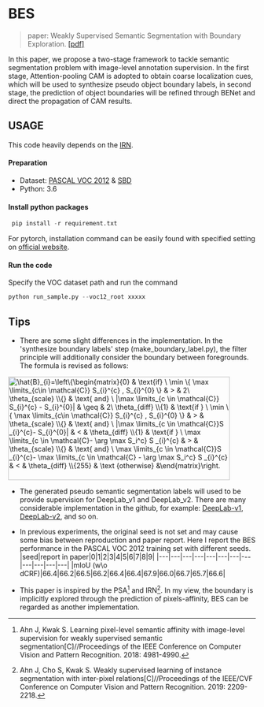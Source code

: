 # BES
> paper: Weakly Supervised Semantic Segmentation with Boundary Exploration. [[pdf]](https://www.ecva.net/papers/eccv_2020/papers_ECCV/papers/123710341.pdf)

In this paper, we propose a two-stage framework to tackle semantic segmentation problem with image-level annotation supervision. In the first stage, Attention-pooling CAM is adopted to obtain coarse localization cues, which will be used to synthesize pseudo object boundary labels, in second stage, the prediction of object boundaries will be refined through BENet and direct the propagation of CAM results.

## USAGE
This code heavily depends on the [IRN](https://github.com/jiwoon-ahn/irn). 
#### Preparation
* Dataset: [PASCAL VOC 2012](http://host.robots.ox.ac.uk/pascal/VOC/voc2012/index.html) & [SBD](http://home.bharathh.info/pubs/codes/SBD/download.html)
* Python: 3.6
#### Install python packages
```python
 pip install -r requirement.txt
```
For pytorch, installation command can be easily found with specified setting on [official website](https://pytorch.org/get-started/locally/).

#### Run the code
Specify the VOC dataset path and run the command
```python
python run_sample.py --voc12_root xxxxx
```

## Tips
* There are some slight differences in the implementation. In the 'synthesize boundary labels' step (make_boundary_label.py), the filter principle will additionally consider the boundary between foregrounds. The formula is revised as follows:

<img align="center" src="http://www.sciweavers.org/tex2img.php?eq=%5Chat%7BB%7D_%7Bi%7D%3D%5Cleft%5C%7B%0A%5Cbegin%7Bmatrix%7D%0A%7B0%7D%20%26%20%5Ctext%7Bif%7D%20%5C%20%5Cmin%20%5C%7B%20%5Cmax%20%5Climits_%7Bc%5Cin%20%5Cmathcal%7BC%7D%7D%20S_%7Bi%7D%5E%7Bc%7D%20%2C%20%20S_%7Bi%7D%5E%7B0%7D%20%5C%7D%20%20%26%20%3E%20%26%202%5C%20%5Ctheta_%7Bscale%7D%20%5C%5C%0A%7B%7D%20%26%20%5Ctext%7B%20and%7D%20%5C%20%7C%5Cmax%20%5Climits_%7Bc%20%5Cin%20%5Cmathcal%7BC%7D%7D%20S_%7Bi%7D%5E%7Bc%7D%20-%20S_%7Bi%7D%5E%7B0%7D%7C%20%26%20%5Cgeq%20%26%202%5C%20%5Ctheta_%7Bdiff%7D%20%5C%5C%0A%7B1%7D%20%26%20%5Ctext%7Bif%20%7D%20%5C%20%5Cmin%20%5C%7B%20%5Cmax%20%5Climits_%7Bc%5Cin%20%5Cmathcal%7BC%7D%7D%20S_%7Bi%7D%5E%7Bc%7D%20%2C%20%20S_%7Bi%7D%5E%7B0%7D%20%5C%7D%20%26%20%3E%20%26%20%5Ctheta_%7Bscale%7D%20%5C%5C%0A%7B%7D%20%26%20%5Ctext%7B%20and%7D%20%5C%20%7C%5Cmax%20%5Climits_%7Bc%20%5Cin%20%5Cmathcal%7BC%7D%7DS%20_%7Bi%7D%5E%7Bc%7D-%20S_%7Bi%7D%5E%7B0%7D%7C%20%26%20%3C%20%26%20%5Ctheta_%7Bdiff%7D%20%5C%5C%0A%7B1%7D%20%26%20%5Ctext%7Bif%20%7D%20%5C%20%5Cmax%20%5Climits_%7Bc%20%5Cin%20%5Cmathcal%7BC%7D-%20%5Carg%20%5Cmax%20S_i%5Ec%7D%20S%20_%7Bi%7D%5E%7Bc%7D%20%26%20%3E%20%26%20%5Ctheta_%7Bscale%7D%20%5C%5C%0A%7B%7D%20%26%20%5Ctext%7B%20and%7D%20%5C%20%5Cmax%20%5Climits_%7Bc%20%5Cin%20%5Cmathcal%7BC%7D%7DS%20_%7Bi%7D%5E%7Bc%7D-%20%5Cmax%20%5Climits_%7Bc%20%5Cin%20%5Cmathcal%7BC%7D%20-%20%5Carg%20%5Cmax%20S_i%5Ec%7D%20S%20_%7Bi%7D%5E%7Bc%7D%20%26%20%3C%20%26%20%5Ctheta_%7Bdiff%7D%20%5C%5C%0A%7B255%7D%20%26%20%5Ctext%20%7Botherwise%7D%20%26%0A%5Cend%7Bmatrix%7D%0A%5Cright.&bc=White&fc=Black&im=jpg&fs=12&ff=arev&edit=0" align="center" border="0" alt="\hat{B}_{i}=\left\{\begin{matrix}{0} & \text{if} \ \min \{ \max \limits_{c\in \mathcal{C}} S_{i}^{c} ,  S_{i}^{0} \}  & > & 2\ \theta_{scale} \\{} & \text{ and} \ |\max \limits_{c \in \mathcal{C}} S_{i}^{c} - S_{i}^{0}| & \geq & 2\ \theta_{diff} \\{1} & \text{if } \ \min \{ \max \limits_{c\in \mathcal{C}} S_{i}^{c} ,  S_{i}^{0} \} & > & \theta_{scale} \\{} & \text{ and} \ |\max \limits_{c \in \mathcal{C}}S _{i}^{c}- S_{i}^{0}| & < & \theta_{diff} \\{1} & \text{if } \ \max \limits_{c \in \mathcal{C}- \arg \max S_i^c} S _{i}^{c} & > & \theta_{scale} \\{} & \text{ and} \ \max \limits_{c \in \mathcal{C}}S _{i}^{c}- \max \limits_{c \in \mathcal{C} - \arg \max S_i^c} S _{i}^{c} & < & \theta_{diff} \\{255} & \text {otherwise} &\end{matrix}\right." width="451" height="210" />

* The generated pseudo semantic segmentation labels will used to be provide supervision for DeepLab_v1 and DeepLab_v2. There are many considerable implementation in the github, for example: [DeepLab-v1](https://github.com/wangleihitcs/DeepLab-V1-PyTorch), [DeepLab-v2](https://github.com/kazuto1011/deeplab-pytorch), and so on.

* In previous experiments, the original seed is not set and may cause some bias between reproduction and paper report. Here I report the BES performance in the PASCAL VOC 2012 training set with different seeds.
|seed|report in paper|0|1|2|3|4|5|6|7|8|9|
|---|---|---|---|---|---|---|---|---|---|---|---|
|mIoU (w\o dCRF)|66.4|66.2|66.5|66.2|66.4|66.4|67.9|66.0|66.7|65.7|66.6|

* This paper is inspired by the PSA[^1] and IRN[^2]. In my view, the boundary is implicitly explored  through the prediction of  pixels-affinity, BES can be regarded as another implementation.

[^1]:Ahn J, Kwak S. Learning pixel-level semantic affinity with image-level supervision for weakly supervised semantic segmentation[C]//Proceedings of the IEEE Conference on Computer Vision and Pattern Recognition. 2018: 4981-4990.
[^2]:Ahn J, Cho S, Kwak S. Weakly supervised learning of instance segmentation with inter-pixel relations[C]//Proceedings of the IEEE/CVF Conference on Computer Vision and Pattern Recognition. 2019: 2209-2218.

